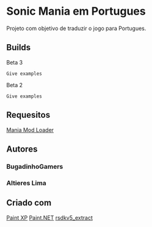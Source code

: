# Sonic Mania em Portugues

Projeto com objetivo de traduzir o jogo para Portugues.

## Builds

Beta 3
```
Give examples
```
Beta 2
```
Give examples
```

## Requesitos

[Mania Mod Loader](http://mm.reimuhakurei.net/misc/ManiaModLoader.7z)

## 



## Autores

### BugadinhoGamers  
### Altieres Lima  

## Criado com

[Paint XP](hhttp://www.mspaintxp.com/)
[Paint.NET](https://www.getpaint.net/)
[rsdkv5_extract](https://github.com/koolkdev/rsdkv5_extract)

